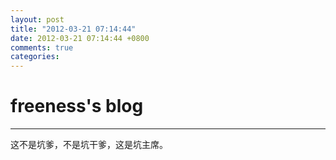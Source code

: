 ```yaml
---
layout: post
title: "2012-03-21 07:14:44"
date: 2012-03-21 07:14:44 +0800
comments: true
categories: 
---
```


# freeness's blog

----------

>
这不是坑爹，不是坑干爹，这是坑主席。